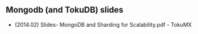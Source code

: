 ## Mongodb (and TokuDB) slides

  - (2014.02) Slides- MongoDB and Sharding for Scalability.pdf - TokuMX